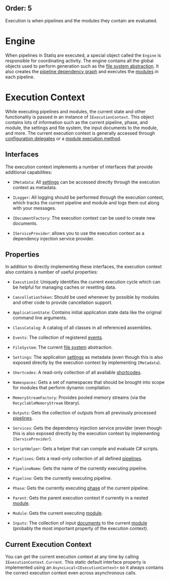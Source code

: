 Order: 5
---
Execution is when pipelines and the modules they contain are evaluated.

# Engine

When pipelines in Statiq are executed, a special object called the `Engine` is responsible for coordinating activity. The engine contains all the global objects used to perform generation such as the [file system abstraction](xref:files_and_paths). It also creates the [pipeline dependency graph](xref:pipelines#concurrency-and-dependencies) and executes the [modules](xref:modules) in each pipeline.

# Execution Context

While executing pipelines and modules, the current state and other functionality is passed in an instance of `IExecutionContext`. This object contains lots of information such as the current pipeline, phase, and module, the settings and file system, the input documents to the module, and more. The current execution context is generally accessed through [configuration delegates](xref:configuration_delegates) or a [module execution method](xref:writing_modules).

## Interfaces

The execution context implements a number of interfaces that provide additional capabilities:

- `IMetadata`: All [settings](xref:settings) can be accessed directly through the execution context as metadata.

- `ILogger`: All logging should be performed through the execution context, which tracks the current pipeline and module and logs them out along with your messages.

- `IDocumentFactory`: The execution context can be used to create new documents.

- `IServiceProvider`: allows you to use the execution context as a dependency injection service provider.

## Properties

In addition to directly implementing these interfaces, the execution context also contains a number of useful properties:

- `ExecutionId`: Uniquely identifies the current execution cycle which can be helpful for managing caches or resetting data.

- `CancellationToken`: Should be used whenever by possible by modules and other code to provide cancellation support.

- `ApplicationState`: Contains initial application state data like the original command line arguments.

- `ClassCatalog`: A catalog of all classes in all referenced assemblies.

- `Events`: The collection of registered [events](xref:events).

- `FileSystem`: The current [file system](xref:files_and_paths#virtual-file-system) abstraction.

- `Settings`: The application [settings](xref:settings) as metadata (even though this is also exposed directly by the execution context by implementing `IMetadata`).

- `Shortcodes`: A read-only collection of all available [shortcodes](xref:shortcodes).

- `Namespaces`: Gets a set of namespaces that should be brought into scope for modules that perform dynamic compilation.

- `MemoryStreamFactory`: Provides pooled memory streams (via the `RecyclableMemoryStream` library).

- `Outputs`: Gets the collection of outputs from all previously processed [pipelines](xref:pipelines).

- `Services`: Gets the dependency injection service provider (even though this is also exposed directly by the execution context by implementing `IServiceProvider`).

- `ScriptHelper`: Gets a helper that can compile and evaluate C# scripts.

- `Pipelines`: Gets a read-only collection of all defined [pipelines](xref:pipelines).

- `PipelineName`: Gets the name of the currently executing pipeline.

- `Pipeline`: Gets the currently executing pipeline.

- `Phase`: Gets the currently executing [phase](xref:pipelines#phases) of the current pipeline.

- `Parent`: Gets the parent execution context if currently in a nested [module](xref:modules).

- `Module`: Gets the current executing [module](xref:modules).

- `Inputs`: The collection of input [documents](xref:documents) to the current [module](xref:modules) (probably the most important property of the execution context).

## Current Execution Context

You can get the current execution context at any time by calling `IExecutionContext.Current`. This static default interface property is implemented using an `AsyncLocal<IExecutionContext>` so it always contains the correct execution context even across asynchronous calls.